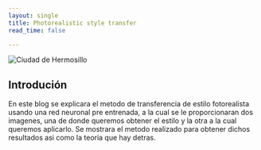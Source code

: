 ```yaml
---
layout: single
title: Photorealistic style transfer
read_time: false

---
```


![Ciudad de Hermosillo](https://ricardoamata.github.io/images/ouput_1.png)

## Introdución

En este blog se explicara el metodo de transferencia de estilo fotorealista usando una red neuronal pre entrenada,
a la cual se le proporcionaran dos imagenes, una de donde queremos obtener el estilo y la otra a la cual queremos
aplicarlo. Se mostrara el metodo realizado para obtener dichos resultados asi como la teoria que hay detras.
